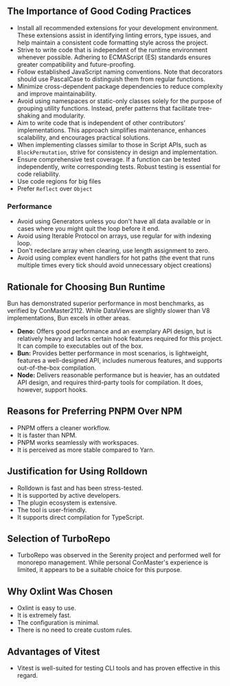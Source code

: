 ## The Importance of Good Coding Practices

- Install all recommended extensions for your development environment. These extensions assist in identifying linting errors, type issues, and help maintain a consistent code formatting style across the project.
- Strive to write code that is independent of the runtime environment whenever possible. Adhering to ECMAScript (ES) standards ensures greater compatibility and future-proofing.
- Follow established JavaScript naming conventions. Note that decorators should use PascalCase to distinguish them from regular functions.
- Minimize cross-dependent package dependencies to reduce complexity and improve maintainability.
- Avoid using namespaces or static-only classes solely for the purpose of grouping utility functions. Instead, prefer patterns that facilitate tree-shaking and modularity.
- Aim to write code that is independent of other contributors’ implementations. This approach simplifies maintenance, enhances scalability, and encourages practical solutions.
- When implementing classes similar to those in Script APIs, such as `BlockPermutation`, strive for consistency in design and implementation.
- Ensure comprehensive test coverage. If a function can be tested independently, write corresponding tests. Robust testing is essential for code reliability.
- Use code regions for big files
- Prefer `Reflect` over `Object` 

### Performance
- Avoid using Generators unless you don't have all data available or in cases where you might quit the loop before it end.
- Avoid using Iterable Protocol on arrays, use regular for with indexing loop.
- Don't redeclare array when clearing, use length assignment to zero.
- Avoid using complex event handlers for hot paths (the event that runs multiple times every tick should avoid unnecessary object creations)

## Rationale for Choosing Bun Runtime

Bun has demonstrated superior performance in most benchmarks, as verified by ConMaster2112. While DataViews are slightly slower than V8 implementations, Bun excels in other areas.
- **Deno:** Offers good performance and an exemplary API design, but is relatively heavy and lacks certain hook features required for this project. It can compile to executables out of the box.
- **Bun:** Provides better performance in most scenarios, is lightweight, features a well-designed API, includes numerous features, and supports out-of-the-box compilation.
- **Node:** Delivers reasonable performance but is heavier, has an outdated API design, and requires third-party tools for compilation. It does, however, support hooks.

## Reasons for Preferring PNPM Over NPM

- PNPM offers a cleaner workflow.
- It is faster than NPM.
- PNPM works seamlessly with workspaces.
- It is perceived as more stable compared to Yarn.

## Justification for Using Rolldown

- Rolldown is fast and has been stress-tested.
- It is supported by active developers.
- The plugin ecosystem is extensive.
- The tool is user-friendly.
- It supports direct compilation for TypeScript.

## Selection of TurboRepo

- TurboRepo was observed in the Serenity project and performed well for monorepo management. While personal ConMaster's experience is limited, it appears to be a suitable choice for this purpose.

## Why Oxlint Was Chosen

- Oxlint is easy to use.
- It is extremely fast.
- The configuration is minimal.
- There is no need to create custom rules.

## Advantages of Vitest

- Vitest is well-suited for testing CLI tools and has proven effective in this regard.
